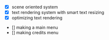 - [x] scene oriented system
- [x] text rendering system with smart text resizing
- [x] optimizing text rendering
- [] making a main menu
- [] making credits menu
